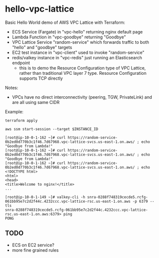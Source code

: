 # hello-vpc-lattice

Basic Hello World demo of AWS VPC Lattice with Terraform:

- ECS Service (Fargate) in "vpc-hello" returning nginx default page
- Lambda Function in "vpc-goodbye" returning "Goodbye"
- VPC Lattice Service "random-service" which forwards traffic to both "hello" and "goodbye" targets
- EC2 test instance in "vpc-client" used to invoke "random-service"
- redis/valkey instance in "vpc-redis" just running an Elasticsearch endpoint
    - this is to demo the Resource Configuration type of VPC Lattice, rather than traditional VPC layer 7 type. Resource Configuration supports TCP directly

Notes:
- VPCs have no direct interconnectivity (peering, TGW, PrivateLink) and are all using same CIDR


Example:

```
terraform apply

aws ssm start-session --target $INSTANCE_ID

[root@ip-10-0-1-162 ~]# curl https://random-service-0b2ed0d770b3c1f46.7d67968.vpc-lattice-svcs.us-east-1.on.aws/ ; echo
"Goodbye from Lambda!"
[root@ip-10-0-1-162 ~]# curl https://random-service-0b2ed0d770b3c1f46.7d67968.vpc-lattice-svcs.us-east-1.on.aws/ ; echo
"Goodbye from Lambda!"
[root@ip-10-0-1-162 ~]# curl https://random-service-0b2ed0d770b3c1f46.7d67968.vpc-lattice-svcs.us-east-1.on.aws/ ; echo
<!DOCTYPE html>
<html>
<head>
<title>Welcome to nginx!</title>
...

[root@ip-10-0-1-149 ~]# valkey-cli -h snra-0288f748319cecde5.rcfg-061bb95e7c2d2f44c.4232ccc.vpc-lattice-rsc.us-east-1.on.aws -p 6379 --tls
snra-0288f748319cecde5.rcfg-061bb95e7c2d2f44c.4232ccc.vpc-lattice-rsc.us-east-1.on.aws:6379> ping
PONG
```

## TODO

- ECS on EC2 service?
- more fine grained rules
